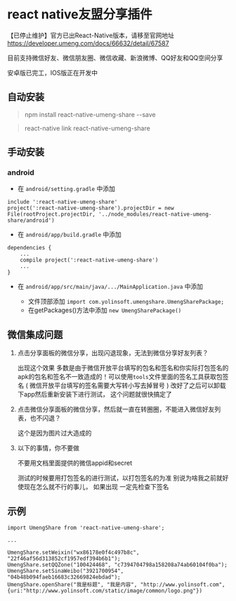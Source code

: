 # react native友盟分享插件 

【已停止维护】官方已出React-Native版本，请移至官网地址 https://developer.umeng.com/docs/66632/detail/67587

目前支持微信好友、微信朋友圈、微信收藏、新浪微博、QQ好友和QQ空间分享

安卓版已完工，IOS版正在开发中

## 自动安装

> npm install react-native-umeng-share --save    
  
    
> react-native link react-native-umeng-share

## 手动安装

### android

* 在 ```android/setting.gradle``` 中添加

```
include ':react-native-umeng-share'
project(':react-native-umeng-share').projectDir = new File(rootProject.projectDir, '../node_modules/react-native-umeng-share/android')
```

* 在 ```android/app/build.gradle``` 中添加

```
dependencies {
    ...
    compile project(':react-native-umeng-share')
    ...
}
```

* 在 ```android/app/src/main/java/.../MainApplication.java``` 中添加

    - 文件顶部添加 ```import com.yolinsoft.umengshare.UmengSharePackage;```
    - 在getPackages()方法中添加 ```new UmengSharePackage()```

## 微信集成问题

1. 点击分享面板的微信分享，出现闪退现象，无法到微信分享好友列表？

    出现这个效果 多数是由于微信开放平台填写的包名和签名和你实际打包签名的apk的包名和签名不一致造成的！可以使用```tools```文件里面的签名工具获取包签名 ( 微信开放平台填写的签名需要大写转小写去掉冒号 ) 改好了之后可以卸载下app然后重新安装下进行测试， 这个问题就很快搞定了

2. 点击微信分享面板的微信分享，然后就一直在转圈圈，不能进入微信好友列表，也不闪退？

    这个是因为图片过大造成的

3. 以下的事情，你不要做 

    不要用文档里面提供的微信appid和secret

    测试的时候要用打包签名的进行测试，以打包签名的为准 别说为啥我之前就好使现在怎么就不行的事儿，  如果出现 一定先检查下签名 

## 示例

```
import UmengShare from 'react-native-umeng-share';

...

UmengShare.setWeixin("wx86178e0f4c497b8c", "22f46af56d313852cf1957edf394b6b1");
UmengShare.setQQZone("100424468", "c7394704798a158208a74ab60104f0ba");
UmengShare.setSinaWeibo("3921700954", "04b48b094faeb16683c32669824ebdad");
UmengShare.openShare("我是标题", "我是内容", "http://www.yolinsoft.com", {uri:"http://www.yolinsoft.com/static/image/common/logo.png"})
```



